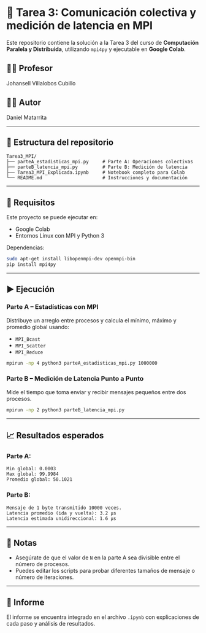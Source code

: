 
# 🧪 Tarea 3: Comunicación colectiva y medición de latencia en MPI

Este repositorio contiene la solución a la Tarea 3 del curso de **Computación Paralela y Distribuida**, utilizando `mpi4py` y ejecutable en **Google Colab**.

## 👨‍🏫 Profesor
Johansell Villalobos Cubillo

## 🧑‍💻 Autor
Daniel Matarrita

---

## 📁 Estructura del repositorio

```
Tarea3_MPI/
├── parteA_estadisticas_mpi.py     # Parte A: Operaciones colectivas
├── parteB_latencia_mpi.py         # Parte B: Medición de latencia
├── Tarea3_MPI_Explicada.ipynb     # Notebook completo para Colab
└── README.md                      # Instrucciones y documentación
```

---

## 🚀 Requisitos

Este proyecto se puede ejecutar en:

- Google Colab
- Entornos Linux con MPI y Python 3

Dependencias:
```bash
sudo apt-get install libopenmpi-dev openmpi-bin
pip install mpi4py
```

---

## ▶️ Ejecución

### Parte A – Estadísticas con MPI

Distribuye un arreglo entre procesos y calcula el mínimo, máximo y promedio global usando:

- `MPI_Bcast`
- `MPI_Scatter`
- `MPI_Reduce`

```bash
mpirun -np 4 python3 parteA_estadisticas_mpi.py 1000000
```

### Parte B – Medición de Latencia Punto a Punto

Mide el tiempo que toma enviar y recibir mensajes pequeños entre dos procesos.

```bash
mpirun -np 2 python3 parteB_latencia_mpi.py
```

---

## 📈 Resultados esperados

### Parte A:
```
Min global: 0.0003
Max global: 99.9984
Promedio global: 50.1021
```

### Parte B:
```
Mensaje de 1 byte transmitido 10000 veces.
Latencia promedio (ida y vuelta): 3.2 µs
Latencia estimada unidireccional: 1.6 µs
```

---

## 📌 Notas

- Asegúrate de que el valor de `N` en la parte A sea divisible entre el número de procesos.
- Puedes editar los scripts para probar diferentes tamaños de mensaje o número de iteraciones.

---

## 📄 Informe

El informe se encuentra integrado en el archivo `.ipynb` con explicaciones de cada paso y análisis de resultados.
